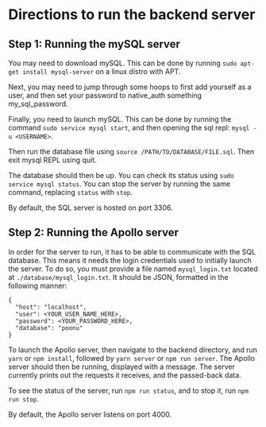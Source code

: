 # Directions to run the backend server

## Step 1: Running the mySQL server

You may need to download mySQL. This can be done by running `sudo apt-get install mysql-server` on a linux distro with APT.

Next, you may need to jump through some hoops to first add yourself as a user, and then set your password to native_auth something my_sql_password.

Finally, you need to launch mySQL. This can be done by running the command `sudo service mysql start`, and then opening the sql repl: `mysql -u <USERNAME>`.

Then run the database file using `source /PATH/TO/DATABASE/FILE.sql`. Then exit mysql REPL using quit.

The database should then be up. You can check its status using `sudo service mysql status`. You can stop the server by running the same command, replacing `status` with `stop`.

By default, the SQL server is hosted on port 3306.

## Step 2: Running the Apollo server

In order for the server to run, it has to be able to communicate with the SQL database. This means it needs the login credentials used to initially launch the server. To do so, you must provide a file named `mysql_login.txt` located at `./database/mysql_login.txt`. It should be JSON, formatted in the following manner:

```
{
  "host": "localhost",
  "user": <YOUR_USER_NAME_HERE>,
  "password": <YOUR_PASSWORD_HERE>,
  "database": "poonu"
}
```

To launch the Apollo server, then navigate to the backend directory, and run `yarn` or `npm install`, followed by `yarn server` or `npm run server`. The Apollo server should then be running, displayed with a message. The server currently prints out the requests it receives, and the passed-back data.

To see the status of the server, run `npm run status`, and to stop it, run `npm run stop`.

By default, the Apollo server listens on port 4000.
